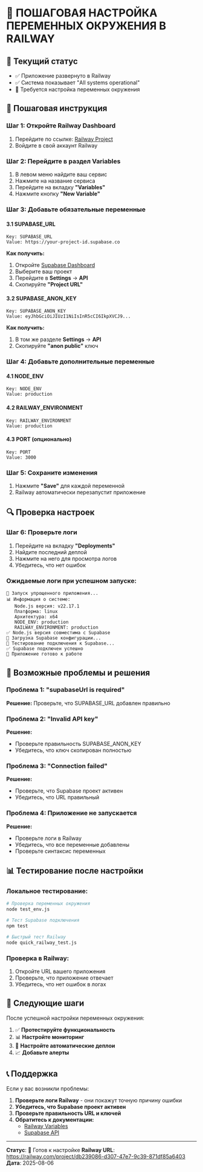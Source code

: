 # 🔧 ПОШАГОВАЯ НАСТРОЙКА ПЕРЕМЕННЫХ ОКРУЖЕНИЯ В RAILWAY

## 📍 Текущий статус
- ✅ Приложение развернуто в Railway
- ✅ Система показывает "All systems operational"
- 🔧 Требуется настройка переменных окружения

## 🚀 Пошаговая инструкция

### Шаг 1: Откройте Railway Dashboard
1. Перейдите по ссылке: [Railway Project](https://railway.com/project/db239086-d307-47e7-9c39-871df85a6403/service/7fdadcef-a299-4b5c-9bd9-4fcb3494cfd2)
2. Войдите в свой аккаунт Railway

### Шаг 2: Перейдите в раздел Variables
1. В левом меню найдите ваш сервис
2. Нажмите на название сервиса
3. Перейдите на вкладку **"Variables"**
4. Нажмите кнопку **"New Variable"**

### Шаг 3: Добавьте обязательные переменные

#### 3.1 SUPABASE_URL
```
Key: SUPABASE_URL
Value: https://your-project-id.supabase.co
```
**Как получить:**
1. Откройте [Supabase Dashboard](https://supabase.com/dashboard)
2. Выберите ваш проект
3. Перейдите в **Settings** → **API**
4. Скопируйте **"Project URL"**

#### 3.2 SUPABASE_ANON_KEY
```
Key: SUPABASE_ANON_KEY
Value: eyJhbGciOiJIUzI1NiIsInR5cCI6IkpXVCJ9...
```
**Как получить:**
1. В том же разделе **Settings** → **API**
2. Скопируйте **"anon public"** ключ

### Шаг 4: Добавьте дополнительные переменные

#### 4.1 NODE_ENV
```
Key: NODE_ENV
Value: production
```

#### 4.2 RAILWAY_ENVIRONMENT
```
Key: RAILWAY_ENVIRONMENT
Value: production
```

#### 4.3 PORT (опционально)
```
Key: PORT
Value: 3000
```

### Шаг 5: Сохраните изменения
1. Нажмите **"Save"** для каждой переменной
2. Railway автоматически перезапустит приложение

## 🔍 Проверка настроек

### Шаг 6: Проверьте логи
1. Перейдите на вкладку **"Deployments"**
2. Найдите последний деплой
3. Нажмите на него для просмотра логов
4. Убедитесь, что нет ошибок

### Ожидаемые логи при успешном запуске:
```
🚀 Запуск упрощенного приложения...
📊 Информация о системе:
   Node.js версия: v22.17.1
   Платформа: linux
   Архитектура: x64
   NODE_ENV: production
   RAILWAY_ENVIRONMENT: production
✅ Node.js версия совместима с Supabase
🔧 Загрузка Supabase конфигурации...
🔗 Тестирование подключения к Supabase...
✅ Supabase подключен успешно
🚀 Приложение готово к работе
```

## 🚨 Возможные проблемы и решения

### Проблема 1: "supabaseUrl is required"
**Решение:** Проверьте, что SUPABASE_URL добавлен правильно

### Проблема 2: "Invalid API key"
**Решение:** 
- Проверьте правильность SUPABASE_ANON_KEY
- Убедитесь, что ключ скопирован полностью

### Проблема 3: "Connection failed"
**Решение:**
- Проверьте, что Supabase проект активен
- Убедитесь, что URL правильный

### Проблема 4: Приложение не запускается
**Решение:**
- Проверьте логи в Railway
- Убедитесь, что все переменные добавлены
- Проверьте синтаксис переменных

## 📊 Тестирование после настройки

### Локальное тестирование:
```bash
# Проверка переменных окружения
node test_env.js

# Тест Supabase подключения
npm test

# Быстрый тест Railway
node quick_railway_test.js
```

### Проверка в Railway:
1. Откройте URL вашего приложения
2. Проверьте, что приложение отвечает
3. Убедитесь, что нет ошибок в логах

## 🎯 Следующие шаги

После успешной настройки переменных окружения:

1. ✅ **Протестируйте функциональность**
2. 📊 **Настройте мониторинг**
3. 🔄 **Настройте автоматические деплои**
4. 📈 **Добавьте алерты**

## 📞 Поддержка

Если у вас возникли проблемы:

1. **Проверьте логи Railway** - они покажут точную причину ошибки
2. **Убедитесь, что Supabase проект активен**
3. **Проверьте правильность URL и ключей**
4. **Обратитесь к документации:**
   - [Railway Variables](https://docs.railway.app/deploy/variables)
   - [Supabase API](https://supabase.com/docs/reference/javascript)

---

**Статус**: 🔧 Готов к настройке
**Railway URL**: https://railway.com/project/db239086-d307-47e7-9c39-871df85a6403
**Дата**: 2025-08-06 